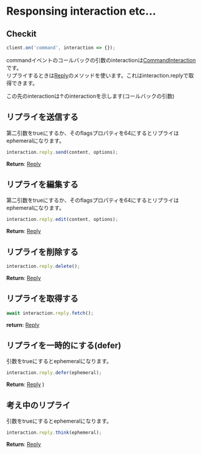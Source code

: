 # Responsing interaction etc...  

## Checkit
```js
client.on('command', interaction => {});
```  
commandイベントのコールバックの引数のinteractionは[CommandInteraction](https://github.com/Mametaro-discord/discord-slash-commands-v12/master/docs/classes/CommandInteraction.md)です。  
リプライするときは[Reply](https://github.com/Mametaro-discord/discord-slash-commands-v12/master/docs/classes/Reply.md)のメソッドを使います。これはinteraction.replyで取得できます。  
  
この先のinteractionは↑のinteractionを示します(コールバックの引数)  

## リプライを送信する
第二引数をtrueにするか、そのflagsプロパティを64にするとリプライはephemeralになります。  
```js
interaction.reply.send(content, options);
```  
  
**Return**: [Reply](https://github.com/Mametaro-discord/discord-slash-commands-v12/master/docs/classes/Reply.md)  

## リプライを編集する  
第二引数をtrueにするか、そのflagsプロパティを64にするとリプライはephemeralになります。 
```js
interaction.reply.edit(content, options);
```  
  
**Return**: [Reply](https://github.com/Mametaro-discord/discord-slash-commands-v12/master/docs/classes/Reply.md)

## リプライを削除する 
```js
interaction.reply.delete();
``` 
  
**Return**: [Reply](https://github.com/Mametaro-discord/discord-slash-commands-v12/master/docs/classes/Reply.md)  

## リプライを取得する
```js
await interaction.reply.fetch();
```  
  
**return**: [Reply](https://github.com/Mametaro-discord/discord-slash-commands-v12/master/docs/classes/Reply.md)  

## リプライを一時的にする(defer)  
引数をtrueにするとephemeralになります。
```js
interaction.reply.defer(ephemeral);
```  
  
**Return**: [Reply](https://github.com/Mametaro-discord/discord-slash-commands-v12/master/docs/classes/Reply.md)  ) 

## 考え中のリプライ  
引数をtrueにするとephemeralになります。
```js
interaction.reply.think(ephemeral);
```  

**Return**: [Reply](https://github.com/Mametaro-discord/discord-slash-commands-v12/master/docs/classes/Reply.md)  